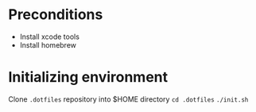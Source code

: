 # Preconditions
* Install xcode tools
* Install homebrew

# Initializing environment
Clone `.dotfiles` repository into $HOME directory
`cd .dotfiles`
`./init.sh`
